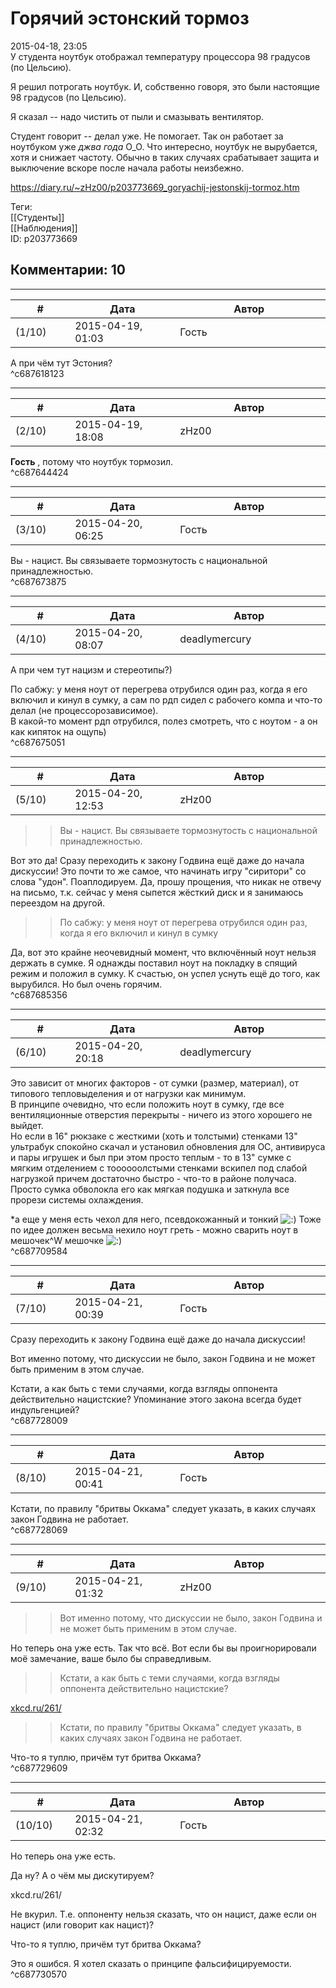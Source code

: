 Горячий эстонский тормоз
========================

  
2015-04-18, 23:05  
 У студента ноутбук отображал температуру процессора 98 градусов (по Цельсию).   
   
 Я решил потрогать ноутбук. И, собственно говоря, это были настоящие 98 градусов (по Цельсию).   
   
 Я сказал -- надо чистить от пыли и смазывать вентилятор.   
   
 Студент говорит -- делал уже. Не помогает. Так он работает за ноутбуком уже  *джва года*  О\_О. Что интересно, ноутбук не вырубается, хотя и снижает частоту. Обычно в таких случаях срабатывает защита и выключение вскоре после начала работы неизбежно.   
  
<https://diary.ru/~zHz00/p203773669_goryachij-jestonskij-tormoz.htm>  
  
Теги:  
[[Студенты]]  
[[Наблюдения]]  
ID: p203773669  


Комментарии: 10
---------------

  


---



|         #         |              Дата              |                     Автор                     |           ID           |
| --- | --- | --- | --- |
| (1/10) | 2015-04-19, 01:03 | Гость | c687618123 |

  
 А при чём тут Эстония?   
 ^c687618123

---



|         #         |              Дата              |                     Автор                     |           ID           |
| --- | --- | --- | --- |
| (2/10) | 2015-04-19, 18:08 | zHz00 | c687644424 |

  
  **Гость**  , потому что ноутбук тормозил.   
 ^c687644424

---



|         #         |              Дата              |                     Автор                     |           ID           |
| --- | --- | --- | --- |
| (3/10) | 2015-04-20, 06:25 | Гость | c687673875 |

  
 Вы - нацист. Вы связываете тормознутость с национальной принадлежностью.   
 ^c687673875

---



|         #         |              Дата              |                     Автор                     |           ID           |
| --- | --- | --- | --- |
| (4/10) | 2015-04-20, 08:07 | deadlymercury | c687675051 |

  
 А при чем тут нацизм и стереотипы?)   
   
 По сабжу: у меня ноут от перегрева отрубился один раз, когда я его включил и кинул в сумку, а сам по рдп сидел с рабочего компа и что-то делал (не процессорозависимое).   
 В какой-то момент рдп отрубился, полез смотреть, что с ноутом - а он как кипяток на ощупь)   
 ^c687675051

---



|         #         |              Дата              |                     Автор                     |           ID           |
| --- | --- | --- | --- |
| (5/10) | 2015-04-20, 12:53 | zHz00 | c687685356 |

  
 >>Вы - нацист. Вы связываете тормознутость с национальной принадлежностью.   
   
 Вот это да! Сразу переходить к закону Годвина ещё даже до начала дискуссии! Это почти то же самое, что начинать игру "сиритори" со слова "удон". Поаплодируем. Да, прошу прощения, что никак не отвечу на письмо, т.к. сейчас у меня сыпется жёсткий диск и я занимаюсь переездом на другой.   
   
 >>По сабжу: у меня ноут от перегрева отрубился один раз, когда я его включил и кинул в сумку   
   
 Да, вот это крайне неочевидный момент, что включённый ноут нельзя держать в сумке. Я однажды поставил ноут на покладку в спящий режим и положил в сумку. К счастью, он успел уснуть ещё до того, как вырубился. Но был очень горячим.   
 ^c687685356

---



|         #         |              Дата              |                     Автор                     |           ID           |
| --- | --- | --- | --- |
| (6/10) | 2015-04-20, 20:18 | deadlymercury | c687709584 |

  
 Это зависит от многих факторов - от сумки (размер, материал), от типового тепловыделения и от нагрузки как минимум.   
 В принципе очевидно, что если положить ноут в сумку, где все вентиляционные отверстия перекрыты - ничего из этого хорошего не выйдет.   
 Но если в 16" рюкзаке с жесткими (хоть и толстыми) стенками 13" ультрабук спокойно скачал и установил обновления для ОС, антивируса и пары игрушек и был при этом просто теплым - то в 13" сумке с мягким отделением с тоооооолстыми стенками вскипел под слабой нагрузкой причем достаточно быстро - что-то в районе получаса. Просто сумка обволокла его как мягкая подушка и заткнула все прорези системы охлаждения.   
   
 \*а еще у меня есть чехол для него, псевдокожанный и тонкий ![:)](http://static.diary.ru/picture/3.gif) Тоже по идее должен весьма нехило ноут греть - можно сварить ноут в мешочек^W мешочке ![:)](http://static.diary.ru/picture/3.gif)   
 ^c687709584

---



|         #         |              Дата              |                     Автор                     |           ID           |
| --- | --- | --- | --- |
| (7/10) | 2015-04-21, 00:39 | Гость | c687728009 |

  
  Сразу переходить к закону Годвина ещё даже до начала дискуссии!    
   
 Вот именно потому, что дискуссии не было, закон Годвина и не может быть применим в этом случае.   
   
 Кстати, а как быть с теми случаями, когда взгляды оппонента действительно нацистские? Упоминание этого закона всегда будет индульгенцией?   
 ^c687728009

---



|         #         |              Дата              |                     Автор                     |           ID           |
| --- | --- | --- | --- |
| (8/10) | 2015-04-21, 00:41 | Гость | c687728069 |

  
 Кстати, по правилу "бритвы Оккама" следует указать, в каких случаях закон Годвина не работает.   
 ^c687728069

---



|         #         |              Дата              |                     Автор                     |           ID           |
| --- | --- | --- | --- |
| (9/10) | 2015-04-21, 01:32 | zHz00 | c687729609 |

  
 >>Вот именно потому, что дискуссии не было, закон Годвина и не может быть применим в этом случае.   
   
 Но теперь она уже есть. Так что всё. Вот если бы вы проигнорировали моё замечание, ваше было бы справедливым.   
   
 >>Кстати, а как быть с теми случаями, когда взгляды оппонента действительно нацистские?   
   
  [xkcd.ru/261/](http://xkcd.ru/261/)    
   
 >>Кстати, по правилу "бритвы Оккама" следует указать, в каких случаях закон Годвина не работает.   
   
 Что-то я туплю, причём тут бритва Оккама?   
 ^c687729609

---



|         #         |              Дата              |                     Автор                     |           ID           |
| --- | --- | --- | --- |
| (10/10) | 2015-04-21, 02:32 | Гость | c687730570 |

  
  Но теперь она уже есть.    
   
 Да ну? А о чём мы дискутируем?   
   
  xkcd.ru/261/    
   
 Не вкурил. Т.е. оппоненту нельзя сказать, что он нацист, даже если он нацист (или говорит как нацист)?   
   
  Что-то я туплю, причём тут бритва Оккама?    
   
 Это я ошибся. Я хотел сказать о принципе фальсифицируемости.   
 ^c687730570